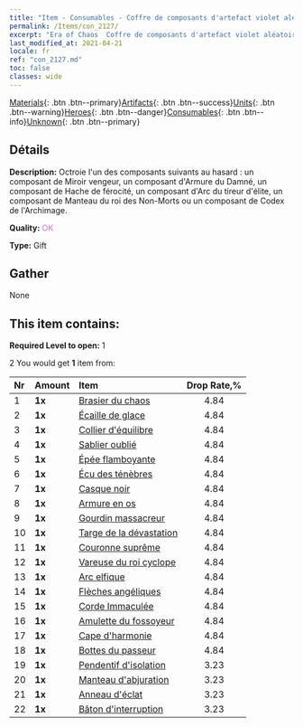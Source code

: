 ```yaml
---
title: "Item - Consumables - Coffre de composants d'artefact violet aléatoire"
permalink: /Items/con_2127/
excerpt: "Era of Chaos  Coffre de composants d'artefact violet aléatoire"
last_modified_at: 2021-04-21
locale: fr
ref: "con_2127.md"
toc: false
classes: wide
---
```

 [Materials](/fr/Items/){: .btn .btn--primary}[Artifacts](/fr/Items/Artifacts/){: .btn .btn--success}[Units](/fr/Items/Units/){: .btn .btn--warning}[Heroes](/fr/Items/Heroes/){: .btn .btn--danger}[Consumables](/fr/Items/Consumables/){: .btn .btn--info}[Unknown](/fr/Items/Unknown/){: .btn .btn--primary}

## Détails
 **Description:** Octroie l'un des composants suivants au hasard : un composant de Miroir vengeur, un composant d'Armure du Damné, un composant de Hache de férocité, un composant d'Arc du tireur d'élite, un composant de Manteau du roi des Non-Morts ou un composant de Codex de l'Archimage.

 **Quality:** <span style="color: #DA70D6">OK</span>

 **Type:** Gift

## Gather

  None

## This item contains:

 **Required Level to open:** 1

 2 You would get **1** item  from:

  | Nr | Amount |     Item    | Drop Rate,% |
  |:---|:-------|:------------|:---------:|
  | 1 |  **1x** | [Brasier du chaos](/fr/Items/art_140/) | 4.84 | 
  | 2 |  **1x** | [Écaille de glace](/fr/Items/art_141/) | 4.84 | 
  | 3 |  **1x** | [Collier d'équilibre](/fr/Items/art_142/) | 4.84 | 
  | 4 |  **1x** | [Sablier oublié](/fr/Items/art_143/) | 4.84 | 
  | 5 |  **1x** | [Épée flamboyante](/fr/Items/art_121/) | 4.84 | 
  | 6 |  **1x** | [Écu des ténèbres](/fr/Items/art_122/) | 4.84 | 
  | 7 |  **1x** | [Casque noir](/fr/Items/art_123/) | 4.84 | 
  | 8 |  **1x** | [Armure en os](/fr/Items/art_124/) | 4.84 | 
  | 9 |  **1x** | [Gourdin massacreur](/fr/Items/art_125/) | 4.84 | 
  | 10 |  **1x** | [Targe de la dévastation](/fr/Items/art_126/) | 4.84 | 
  | 11 |  **1x** | [Couronne suprême](/fr/Items/art_127/) | 4.84 | 
  | 12 |  **1x** | [Vareuse du roi cyclope](/fr/Items/art_128/) | 4.84 | 
  | 13 |  **1x** | [Arc elfique](/fr/Items/art_103/) | 4.84 | 
  | 14 |  **1x** | [Flèches angéliques](/fr/Items/art_104/) | 4.84 | 
  | 15 |  **1x** | [Corde Immaculée](/fr/Items/art_105/) | 4.84 | 
  | 16 |  **1x** | [Amulette du fossoyeur](/fr/Items/art_129/) | 4.84 | 
  | 17 |  **1x** | [Cape d'harmonie](/fr/Items/art_130/) | 4.84 | 
  | 18 |  **1x** | [Bottes du passeur](/fr/Items/art_131/) | 4.84 | 
  | 19 |  **1x** | [Pendentif d'isolation](/fr/Items/art_136/) | 3.23 | 
  | 20 |  **1x** | [Manteau d'abjuration](/fr/Items/art_137/) | 3.23 | 
  | 21 |  **1x** | [Anneau d'éclat](/fr/Items/art_138/) | 3.23 | 
  | 22 |  **1x** | [Bâton d'interruption](/fr/Items/art_139/) | 3.23 | 
